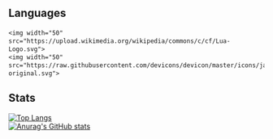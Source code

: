 <h2><strong>Languages</strong></h2>

    <img width="50" src="https://upload.wikimedia.org/wikipedia/commons/c/cf/Lua-Logo.svg">
    <img width="50" src="https://raw.githubusercontent.com/devicons/devicon/master/icons/javascript/javascript-original.svg">

<h2><strong>Stats</strong></h2>

[![Top Langs](https://github-readme-stats.vercel.app/api/top-langs/?username=strawbberrys)](https://github.com/anuraghazra/github-readme-stats)
<br />
[![Anurag's GitHub stats](https://github-readme-stats.vercel.app/api?username=strawbberrys)](https://github.com/anuraghazra/github-readme-stats)

